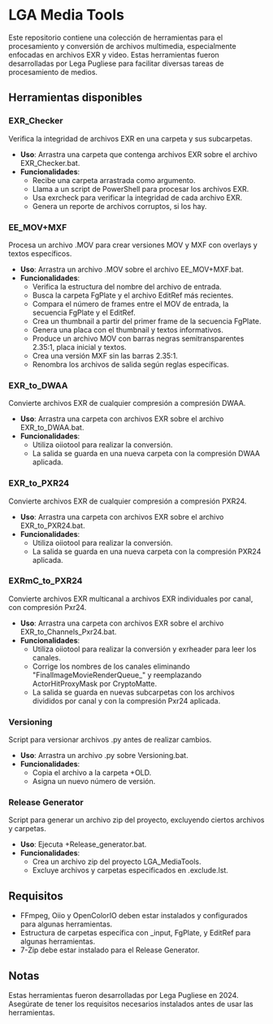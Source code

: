 # LGA Media Tools

Este repositorio contiene una colección de herramientas para el procesamiento y conversión de archivos multimedia, especialmente enfocadas en archivos EXR y video. Estas herramientas fueron desarrolladas por Lega Pugliese para facilitar diversas tareas de procesamiento de medios.

## Herramientas disponibles

### EXR_Checker

Verifica la integridad de archivos EXR en una carpeta y sus subcarpetas.

- **Uso**: Arrastra una carpeta que contenga archivos EXR sobre el archivo EXR_Checker.bat.
- **Funcionalidades**:
  - Recibe una carpeta arrastrada como argumento.
  - Llama a un script de PowerShell para procesar los archivos EXR.
  - Usa exrcheck para verificar la integridad de cada archivo EXR.
  - Genera un reporte de archivos corruptos, si los hay.

### EE_MOV+MXF

Procesa un archivo .MOV para crear versiones MOV y MXF con overlays y textos específicos.

- **Uso**: Arrastra un archivo .MOV sobre el archivo EE_MOV+MXF.bat.
- **Funcionalidades**:
  - Verifica la estructura del nombre del archivo de entrada.
  - Busca la carpeta FgPlate y el archivo EditRef más recientes.
  - Compara el número de frames entre el MOV de entrada, la secuencia FgPlate y el EditRef.
  - Crea un thumbnail a partir del primer frame de la secuencia FgPlate.
  - Genera una placa con el thumbnail y textos informativos.
  - Produce un archivo MOV con barras negras semitransparentes 2.35:1, placa inicial y textos.
  - Crea una versión MXF sin las barras 2.35:1.
  - Renombra los archivos de salida según reglas específicas.

### EXR_to_DWAA

Convierte archivos EXR de cualquier compresión a compresión DWAA.

- **Uso**: Arrastra una carpeta con archivos EXR sobre el archivo EXR_to_DWAA.bat.
- **Funcionalidades**:
  - Utiliza oiiotool para realizar la conversión.
  - La salida se guarda en una nueva carpeta con la compresión DWAA aplicada.

### EXR_to_PXR24

Convierte archivos EXR de cualquier compresión a compresión PXR24.

- **Uso**: Arrastra una carpeta con archivos EXR sobre el archivo EXR_to_PXR24.bat.
- **Funcionalidades**:
  - Utiliza oiiotool para realizar la conversión.
  - La salida se guarda en una nueva carpeta con la compresión PXR24 aplicada.

### EXRmC_to_PXR24

Convierte archivos EXR multicanal a archivos EXR individuales por canal, con compresión Pxr24.

- **Uso**: Arrastra una carpeta con archivos EXR sobre el archivo EXR_to_Channels_Pxr24.bat.
- **Funcionalidades**:
  - Utiliza oiiotool para realizar la conversión y exrheader para leer los canales.
  - Corrige los nombres de los canales eliminando "FinalImageMovieRenderQueue_" y reemplazando ActorHitProxyMask por CryptoMatte.
  - La salida se guarda en nuevas subcarpetas con los archivos divididos por canal y con la compresión Pxr24 aplicada.

### Versioning

Script para versionar archivos .py antes de realizar cambios.

- **Uso**: Arrastra un archivo .py sobre Versioning.bat.
- **Funcionalidades**:
  - Copia el archivo a la carpeta +OLD.
  - Asigna un nuevo número de versión.

### Release Generator

Script para generar un archivo zip del proyecto, excluyendo ciertos archivos y carpetas.

- **Uso**: Ejecuta +Release_generator.bat.
- **Funcionalidades**:
  - Crea un archivo zip del proyecto LGA_MediaTools.
  - Excluye archivos y carpetas especificados en .exclude.lst.

## Requisitos

- FFmpeg, Oiio y OpenColorIO deben estar instalados y configurados para algunas herramientas.
- Estructura de carpetas específica con _input, FgPlate, y EditRef para algunas herramientas.
- 7-Zip debe estar instalado para el Release Generator.

## Notas

Estas herramientas fueron desarrolladas por Lega Pugliese en 2024. Asegúrate de tener los requisitos necesarios instalados antes de usar las herramientas.